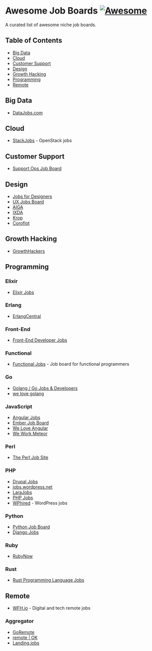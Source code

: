 # Awesome Job Boards [![Awesome](https://cdn.rawgit.com/sindresorhus/awesome/d7305f38d29fed78fa85652e3a63e154dd8e8829/media/badge.svg)](https://github.com/sindresorhus/awesome)

A curated list of awesome niche job boards.

## Table of Contents

- [Big Data](#big-data)
- [Cloud](#cloud)
- [Customer Support](#customer-support)
- [Design](#design)
- [Growth Hacking](#growth-hacking)
- [Programming](#programming)
- [Remote](#remote)

## Big Data

* [DataJobs.com](https://datajobs.com/)

## Cloud

* [StackJobs](https://www.stackjobs.io/) - OpenStack jobs

## Customer Support

* [Support Ops Job Board](http://jobs.supportops.co/)

## Design

* [Jobs for Designers](https://dribbble.com/jobs)
* [UX Jobs Board](https://www.uxjobsboard.com)
* [AIGA](http://designjobs.aiga.org/)
* [IXDA](http://www.ixda.org/page/job-board)
* [Krop](http://www.krop.com/creative-jobs/)
* [Coroflot](http://www.coroflot.com/jobs)

## Growth Hacking

* [GrowthHackers](https://growthhackers.com/jobs)

## Programming

### Elixir

* [Elixir Jobs](http://jobs.elixirdose.com/)

### Erlang

* [ErlangCentral](http://beta.erlangcentral.org/jobs)

### Front-End

* [Front-End Developer Jobs](http://frontenddeveloperjob.com/)

### Functional

* [Functional Jobs](https://functionaljobs.com/) - Job board for functional programmers

### Go

* [Golang / Go Jobs & Developers](http://www.golangprojects.com/)
* [we love golang](http://www.welovegolang.com/)

### JavaScript

* [Angular Jobs](http://angularjobs.com/)
* [Ember Job Board](http://jobs.emberjs.com/)
* [We Love Angular](http://www.weloveangular.com/)
* [We Work Meteor](https://www.weworkmeteor.com/)

### Perl

* [The Perl Job Site](https://jobs.perl.org/)

### PHP

* [Drupal Jobs](https://jobs.drupal.org/)
* [jobs.wordpress.net](http://jobs.wordpress.net/)
* [LaraJobs](https://larajobs.com/)
* [PHP Jobs](http://www.phpjobs.com/)
* [WPhired](http://www.wphired.com/about/) - WordPress jobs

### Python

* [Python Job Board](https://www.python.org/jobs/)
* [Django Jobs](https://www.djangojobs.net/jobs/)

### Ruby

* [RubyNow](https://jobs.rubynow.com/)

### Rust

* [Rust Programming Language Jobs](http://rust-jobs.com/)

## Remote

* [WFH.io](https://www.wfh.io) - Digital and tech remote jobs

### Aggregator

* [GoRemote](https://goremote.io/)
* [remote | OK](https://remoteok.io/)
* [Landing.jobs](https://landing.jobs/?utm_source=github&utm_medium=referral&utm_content=whfio&utm_campaign=post)

